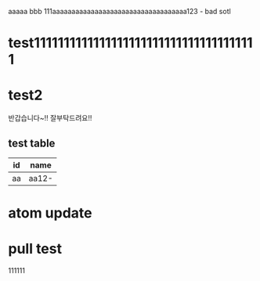 aaaaa
bbb
111aaaaaaaaaaaaaaaaaaaaaaaaaaaaaaaaaaa123 - bad sotl
# test11111111111111111111111111111111111111
# test2
반갑습니다~!! 잘부탁드려요!!

## test table

|id |name |
|---|-----|
|aa |aa12-|

# atom update

# pull test
111111
